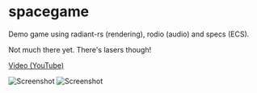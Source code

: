 # spacegame
Demo game using radiant-rs (rendering), rodio (audio) and specs (ECS).

Not much there yet. There's lasers though!

[Video (YouTube)](https://www.youtube.com/watch?v=S9adpXv-BwM&index=3&list=PLz6zhQmaeK57f67Fjw3GyxUK5gzTzpZbM)

![Screenshot](https://sinesc.github.io/images/spacegame/screenshot2.png "Screenshot")
![Screenshot](https://sinesc.github.io/images/spacegame/screenshot1.png "Screenshot")